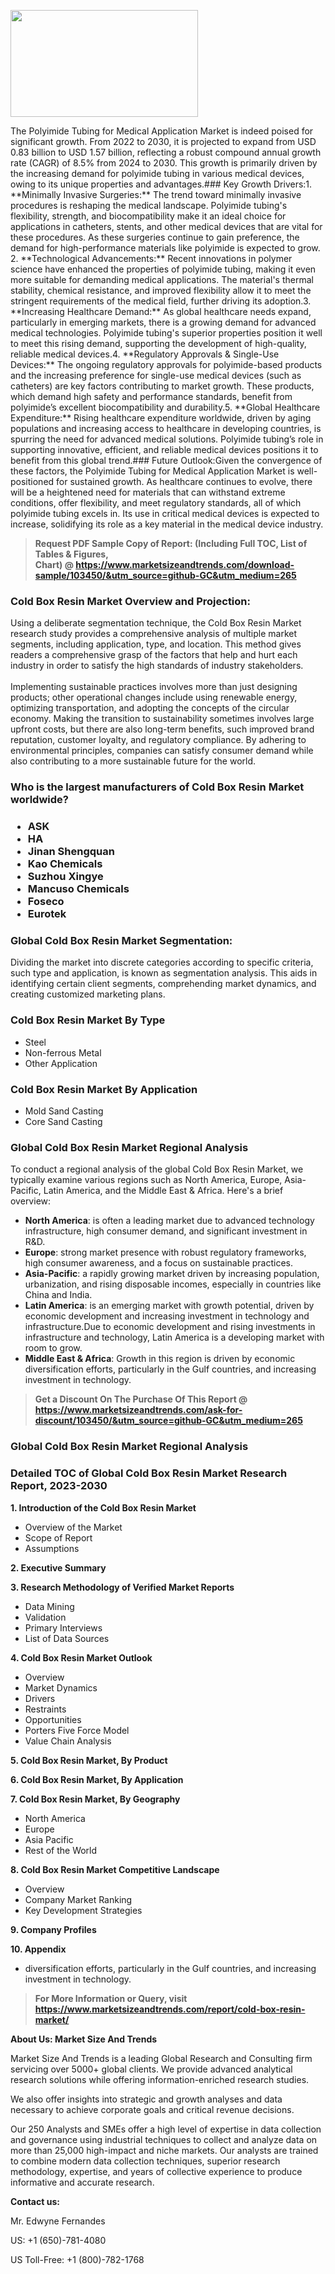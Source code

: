 <p><img class="alignnone size-medium wp-image-20088" src="https://ffe5etoiles.com/wp-content/uploads/2024/12/MST1-300x171.png" alt="" width="300" height="171" /></p>The Polyimide Tubing for Medical Application Market is indeed poised for significant growth. From 2022 to 2030, it is projected to expand from USD 0.83 billion to USD 1.57 billion, reflecting a robust compound annual growth rate (CAGR) of 8.5% from 2024 to 2030. This growth is primarily driven by the increasing demand for polyimide tubing in various medical devices, owing to its unique properties and advantages.### Key Growth Drivers:1. **Minimally Invasive Surgeries:** The trend toward minimally invasive procedures is reshaping the medical landscape. Polyimide tubing's flexibility, strength, and biocompatibility make it an ideal choice for applications in catheters, stents, and other medical devices that are vital for these procedures. As these surgeries continue to gain preference, the demand for high-performance materials like polyimide is expected to grow. 2. **Technological Advancements:** Recent innovations in polymer science have enhanced the properties of polyimide tubing, making it even more suitable for demanding medical applications. The material's thermal stability, chemical resistance, and improved flexibility allow it to meet the stringent requirements of the medical field, further driving its adoption.3. **Increasing Healthcare Demand:** As global healthcare needs expand, particularly in emerging markets, there is a growing demand for advanced medical technologies. Polyimide tubing's superior properties position it well to meet this rising demand, supporting the development of high-quality, reliable medical devices.4. **Regulatory Approvals & Single-Use Devices:** The ongoing regulatory approvals for polyimide-based products and the increasing preference for single-use medical devices (such as catheters) are key factors contributing to market growth. These products, which demand high safety and performance standards, benefit from polyimide’s excellent biocompatibility and durability.5. **Global Healthcare Expenditure:** Rising healthcare expenditure worldwide, driven by aging populations and increasing access to healthcare in developing countries, is spurring the need for advanced medical solutions. Polyimide tubing’s role in supporting innovative, efficient, and reliable medical devices positions it to benefit from this global trend.### Future Outlook:Given the convergence of these factors, the Polyimide Tubing for Medical Application Market is well-positioned for sustained growth. As healthcare continues to evolve, there will be a heightened need for materials that can withstand extreme conditions, offer flexibility, and meet regulatory standards, all of which polyimide tubing excels in. Its use in critical medical devices is expected to increase, solidifying its role as a key material in the medical device industry.</p><blockquote id="" class=""><strong>Request PDF Sample Copy of Report: (Including Full TOC, List of Tables &amp; Figures, Chart)&nbsp;@&nbsp;<strong><a href="https://www.marketsizeandtrends.com/download-sample/103450/&utm_source=github-GC&utm_medium=265" target="_blank">https://www.marketsizeandtrends.com/download-sample/103450/&utm_source=github-GC&utm_medium=265</a></strong></strong></blockquote><h3 id="" class="">Cold Box Resin Market&nbsp;Overview and Projection:</h3><p id="" class="">Using a deliberate segmentation technique, the Cold Box Resin Market research study provides a comprehensive analysis of multiple market segments, including application, type, and location. This method gives readers a comprehensive grasp of the factors that help and hurt each industry in order to satisfy the high standards of industry stakeholders. <br /> <br />Implementing sustainable practices involves more than just designing products; other operational changes include using renewable energy, optimizing transportation, and adopting the concepts of the circular economy. Making the transition to sustainability sometimes involves large upfront costs, but there are also long-term benefits, such improved brand reputation, customer loyalty, and regulatory compliance. By adhering to environmental principles, companies can satisfy consumer demand while also contributing to a more sustainable future for the world.</p><h3 id="" class="">Who is the largest manufacturers of&nbsp;Cold Box Resin Market worldwide?</h3><h3 class=""><p><ul><li>ASK </li><li> HA </li><li> Jinan Shengquan </li><li> Kao Chemicals </li><li> Suzhou Xingye </li><li> Mancuso Chemicals </li><li> Foseco </li><li> Eurotek</li></ul></p></h3><h3 id="" class="">Global&nbsp;Cold Box Resin Market Segmentation:</h3><p id="" class="">Dividing the market into discrete categories according to specific criteria, such type and application, is known as segmentation analysis. This aids in identifying certain client segments, comprehending market dynamics, and creating customized marketing plans.</p><h3 id="" class="">Cold Box Resin Market&nbsp;By Type</h3><p><p><ul><li>Steel </li><li> Non-ferrous Metal </li><li> Other Application</p></li></ul></p></p><h3 id="" class="">Cold Box Resin Market&nbsp;By Application</h3><p class=""><p><ul><li>Mold Sand Casting </li><li> Core Sand Casting</li></ul></p></p><h3 id="" class="">Global Cold Box Resin Market Regional Analysis</h3><p id="" class="">To conduct a regional analysis of the global Cold Box Resin Market, we typically examine various regions such as North America, Europe, Asia-Pacific, Latin America, and the Middle East &amp; Africa. Here's a brief overview:</p><ul><li><strong>North America</strong>: is often a leading market due to advanced technology infrastructure, high consumer demand, and significant investment in R&amp;D.</li><li><strong>Europe</strong>: strong market presence with robust regulatory frameworks, high consumer awareness, and a focus on sustainable practices.</li><li><strong>Asia-Pacific</strong>: a rapidly growing market driven by increasing population, urbanization, and rising disposable incomes, especially in countries like China and India.</li><li><strong>Latin America</strong>: is an emerging market with growth potential, driven by economic development and increasing investment in technology and infrastructure.Due to economic development and rising investments in infrastructure and technology, Latin America is a developing market with room to grow.</li><li><strong>Middle East &amp; Africa</strong>: Growth in this region is driven by economic diversification efforts, particularly in the Gulf countries, and increasing investment in technology.</li></ul><blockquote id="" class=""><strong>Get a Discount On The Purchase Of This Report @ <strong><a href="https://www.marketsizeandtrends.com/ask-for-discount/103450/&utm_source=github-GC&utm_medium=265" target="_blank">https://www.marketsizeandtrends.com/ask-for-discount/103450/&utm_source=github-GC&utm_medium=265</a></strong></strong></blockquote><h3 id="" class="">Global Cold Box Resin Market Regional Analysis</h3><h3 id="" class="">Detailed TOC of Global Cold Box Resin Market Research Report, 2023-2030</h3><p id="" class=""><strong>1. Introduction of the Cold Box Resin Market</strong></p><ul><li>Overview of the Market</li><li>Scope of Report</li><li>Assumptions</li></ul><p id="" class=""><strong>2. Executive Summary</strong></p><p id="" class=""><strong>3. Research Methodology of Verified Market Reports</strong></p><ul><li>Data Mining</li><li>Validation</li><li>Primary Interviews</li><li>List of Data Sources</li></ul><p id="" class=""><strong>4. Cold Box Resin Market Outlook</strong></p><ul><li>Overview</li><li>Market Dynamics</li><li>Drivers</li><li>Restraints</li><li>Opportunities</li><li>Porters Five Force Model</li><li>Value Chain Analysis</li></ul><p id="" class=""><strong>5. Cold Box Resin Market, By Product</strong></p><p id="" class=""><strong>6. Cold Box Resin Market, By Application</strong></p><p id="" class=""><strong>7. Cold Box Resin Market, By Geography</strong></p><ul><li>North America</li><li>Europe</li><li>Asia Pacific</li><li>Rest of the World</li></ul><p id="" class=""><strong>8. Cold Box Resin Market Competitive Landscape</strong></p><ul><li>Overview</li><li>Company Market Ranking</li><li>Key Development Strategies</li></ul><p id="" class=""><strong>9. Company Profiles</strong></p><p id="" class=""><strong>10. Appendix</strong></p><ul><li>diversification efforts, particularly in the Gulf countries, and increasing investment in technology.</li></ul><blockquote id="" class=""><strong>For More Information or Query, visit <strong><strong><a href="https://www.marketsizeandtrends.com/report/cold-box-resin-market/" target="_blank">https://www.marketsizeandtrends.com/report/cold-box-resin-market/</a></strong></strong></strong></blockquote><p id="" class=""><strong>About Us: Market Size And Trends</strong></p><p id="" class="">Market Size And Trends is a leading Global Research and Consulting firm servicing over 5000+ global clients. We provide advanced analytical research solutions while offering information-enriched research studies.</p><p id="" class="">We also offer insights into strategic and growth analyses and data necessary to achieve corporate goals and critical revenue decisions.</p><p id="" class="">Our 250 Analysts and SMEs offer a high level of expertise in data collection and governance using industrial techniques to collect and analyze data on more than 25,000 high-impact and niche markets. Our analysts are trained to combine modern data collection techniques, superior research methodology, expertise, and years of collective experience to produce informative and accurate research.</p><p id="" class=""><strong>Contact us:</strong></p><p id="" class="">Mr. Edwyne Fernandes</p><p id="" class="">US: +1 (650)-781-4080</p><p id="" class="">US Toll-Free: +1 (800)-782-1768</p>
